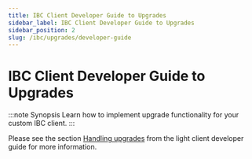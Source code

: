 ```yaml
---
title: IBC Client Developer Guide to Upgrades
sidebar_label: IBC Client Developer Guide to Upgrades
sidebar_position: 2
slug: /ibc/upgrades/developer-guide
---
```


# IBC Client Developer Guide to Upgrades

:::note Synopsis
Learn how to implement upgrade functionality for your custom IBC client.
:::

Please see the section [Handling upgrades](../../03-light-clients/01-developer-guide/06-upgrades.md) from the light client developer guide for more information.
